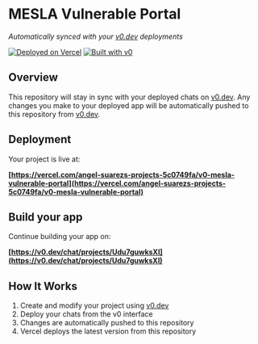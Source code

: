 # MESLA Vulnerable Portal

*Automatically synced with your [v0.dev](https://v0.dev) deployments*

[![Deployed on Vercel](https://img.shields.io/badge/Deployed%20on-Vercel-black?style=for-the-badge&logo=vercel)](https://vercel.com/angel-suarezs-projects-5c0749fa/v0-mesla-vulnerable-portal)
[![Built with v0](https://img.shields.io/badge/Built%20with-v0.dev-black?style=for-the-badge)](https://v0.dev/chat/projects/Udu7guwksXI)

## Overview

This repository will stay in sync with your deployed chats on [v0.dev](https://v0.dev).
Any changes you make to your deployed app will be automatically pushed to this repository from [v0.dev](https://v0.dev).

## Deployment

Your project is live at:

**[https://vercel.com/angel-suarezs-projects-5c0749fa/v0-mesla-vulnerable-portal](https://vercel.com/angel-suarezs-projects-5c0749fa/v0-mesla-vulnerable-portal)**

## Build your app

Continue building your app on:

**[https://v0.dev/chat/projects/Udu7guwksXI](https://v0.dev/chat/projects/Udu7guwksXI)**

## How It Works

1. Create and modify your project using [v0.dev](https://v0.dev)
2. Deploy your chats from the v0 interface
3. Changes are automatically pushed to this repository
4. Vercel deploys the latest version from this repository
